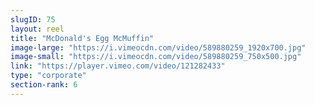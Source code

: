 ```yaml
---
slugID: 75 
layout: reel
title: "McDonald's Egg McMuffin"
image-large: "https://i.vimeocdn.com/video/589880259_1920x700.jpg"
image-small: "https://i.vimeocdn.com/video/589880259_750x500.jpg"
link: "https://player.vimeo.com/video/121282433"
type: "corporate"
section-rank: 6
---
```

